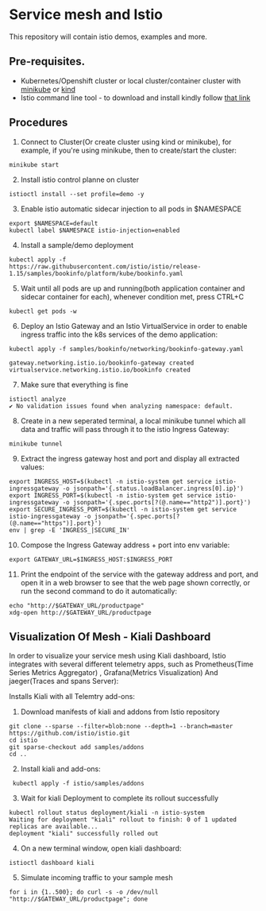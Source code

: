# Service mesh and Istio
This repository will contain istio demos, examples and more.

## Pre-requisites.
- Kubernetes/Openshift cluster or local cluster/container cluster with [minikube](https://minikube.sigs.k8s.io/docs/start/) or [kind](https://kind.sigs.k8s.io/)
- Istio command line tool - to download and install kindly follow [that link](https://istio.io/latest/docs/setup/getting-started/#download)

## Procedures
1. Connect to Cluster(Or create cluster using kind or minikube), for example, if you're using  minikube, then to create/start the cluster:
```shell
minikube start
```

2. Install istio control planne on cluster
```shell
istioctl install --set profile=demo -y
```
3. Enable istio automatic sidecar injection to all pods in $NAMESPACE
```shell
export $NAMESPACE=default
kubectl label $NAMESPACE istio-injection=enabled
```
4. Install a sample/demo deployment
```shell
kubectl apply -f https://raw.githubusercontent.com/istio/istio/release-1.15/samples/bookinfo/platform/kube/bookinfo.yaml
```

5. Wait until all pods are up and running(both application container and sidecar container for each), whenever condition met, press CTRL+C
```shell
kubectl get pods -w
```

6. Deploy an Istio Gateway and an Istio VirtualService in order to enable ingress traffic into the k8s services of the demo application:
   
```shell
kubectl apply -f samples/bookinfo/networking/bookinfo-gateway.yaml

gateway.networking.istio.io/bookinfo-gateway created
virtualservice.networking.istio.io/bookinfo created
```

7. Make sure that everything is fine
```shell
istioctl analyze
✔ No validation issues found when analyzing namespace: default.
```

8. Create in a new seperated terminal, a local minikube tunnel which all data and traffic will pass through it to the istio Ingress Gateway:
```shell
minikube tunnel
```

9. Extract the ingress gateway host and port and display all extracted values:
```shell
export INGRESS_HOST=$(kubectl -n istio-system get service istio-ingressgateway -o jsonpath='{.status.loadBalancer.ingress[0].ip}')
export INGRESS_PORT=$(kubectl -n istio-system get service istio-ingressgateway -o jsonpath='{.spec.ports[?(@.name=="http2")].port}')
export SECURE_INGRESS_PORT=$(kubectl -n istio-system get service istio-ingressgateway -o jsonpath='{.spec.ports[?(@.name=="https")].port}')
env | grep -E 'INGRESS_|SECURE_IN'

```

10. Compose the Ingress Gateway address + port into env variable:
```shell
export GATEWAY_URL=$INGRESS_HOST:$INGRESS_PORT
```

11. Print the endpoint of the service with the gateway address and port, and open it in a web browser to see that the web page shown correctly, or run the second command to do it automatically: 
```shell
echo "http://$GATEWAY_URL/productpage"
xdg-open http://$GATEWAY_URL/productpage
```

## Visualization Of Mesh - Kiali Dashboard 

In order to visualize your service mesh using Kiali dashboard, Istio integrates with several different telemetry apps, such as Prometheus(Time Series Metrics Aggregator) , Grafana(Metrics Visualization) And jaeger(Traces and spans Server):

Installs Kiali with all Telemtry add-ons:
 
1. Download manifests of kiali and addons from Istio repository 
```shell
git clone --sparse --filter=blob:none --depth=1 --branch=master https://github.com/istio/istio.git
cd istio
git sparse-checkout add samples/addons
cd ..
```
2. Install kiali and add-ons:
```shell
 kubectl apply -f istio/samples/addons
```

3. Wait for kiali Deployment to complete its rollout successfully
```shell
kubectl rollout status deployment/kiali -n istio-system
Waiting for deployment "kiali" rollout to finish: 0 of 1 updated replicas are available...
deployment "kiali" successfully rolled out
```

4. On a new terminal window, open kiali dashboard:
```shell
istioctl dashboard kiali
```
5. Simulate incoming traffic to your sample mesh
```shell
for i in {1..500}; do curl -s -o /dev/null "http://$GATEWAY_URL/productpage"; done
```






